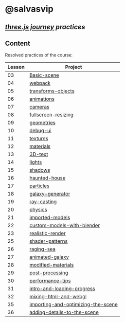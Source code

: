# @salvasvip

## _[three.js journey](https://threejs-journey.com/) practices_

## Content

Resolved practices of the course:

| Lesson | Project                                                                                                                                                |
|--------|--------------------------------------------------------------------------------------------------------------------------------------------------------|
| 03     | [Basic-scene](https://talktosalvador.github.io/threeJS-journey-practices/03-Basic-scene/index.html)                                                    |
| 04     | [webpack](https://talktosalvador.github.io/threeJS-journey-practices/04-webpack/dist/index.html)                                                       |
| 05     | [transforms-objects](https://talktosalvador.github.io/threeJS-journey-practices/05-transforms-objects/dist/index.html)                                 |
| 06     | [animations](https://talktosalvador.github.io/threeJS-journey-practices/06-animations/dist/index.html)                                                 |
| 07     | [cameras](https://talktosalvador.github.io/threeJS-journey-practices/07-cameras/dist/index.html)                                                       |
| 08     | [fullscreen-resizing](https://talktosalvador.github.io/threeJS-journey-practices/08-fullscreen-resizing/dist/index.html)                               |
| 09     | [geometries](https://talktosalvador.github.io/threeJS-journey-practices/09-geometries/dist/index.html)                                                 |
| 10     | [debug-ui](https://talktosalvador.github.io/threeJS-journey-practices/10-debug-ui/dist/index.html)                                                     |
| 11     | [textures](https://talktosalvador.github.io/threeJS-journey-practices/11-textures/dist/index.html)                                                     |
| 12     | [materials](https://talktosalvador.github.io/threeJS-journey-practices/12-materials/dist/index.html)                                                   |
| 13     | [3D-text](https://talktosalvador.github.io/threeJS-journey-practices/13-3D-text/dist/index.html)                                                       |
| 14     | [lights](https://talktosalvador.github.io/threeJS-journey-practices/14-lights/dist/index.html)                                                         |
| 15     | [shadows](https://talktosalvador.github.io/threeJS-journey-practices/15-shadows/dist/index.html)                                                       |
| 16     | [haunted-house](https://talktosalvador.github.io/threeJS-journey-practices/16-haunted-house/dist/index.html)                                           |
| 17     | [particles](https://talktosalvador.github.io/threeJS-journey-practices/17-particles/dist/index.html)                                                   |
| 18     | [galaxy-generator](https://talktosalvador.github.io/threeJS-journey-practices/18-galaxy-generator/dist/index.html)                                     |
| 19     | [ray-casting](https://talktosalvador.github.io/threeJS-journey-practices/19-raycaster/dist/index.html)                                                 |
| 20     | [physics](https://talktosalvador.github.io/threeJS-journey-practices/20-physics/dist/index.html)                                                       |
| 21     | [imported-models](https://talktosalvador.github.io/threeJS-journey-practices/21-imported-models/dist/index.html)                                       |
| 22     | [custom-models-with-blender](https://talktosalvador.github.io/threeJS-journey-practices/22-custom-models-with-blender/dist/index.html)                 |
| 23     | [realistic-render](https://talktosalvador.github.io/threeJS-journey-practices/23-realistic-render/dist/index.html)                                     |
| 25     | [shader-patterns](https://talktosalvador.github.io/threeJS-journey-practices/25-shader-patterns/dist/index.html)                                       |
| 26     | [raging-sea](https://talktosalvador.github.io/threeJS-journey-practices/26-raging-sea/dist/index.html)                                                 |
| 27     | [animated-galaxy](https://talktosalvador.github.io/threeJS-journey-practices/27-animated-galaxy/dist/index.html)                                       |
| 28     | [modified-materials](https://talktosalvador.github.io/threeJS-journey-practices/28-modified-materials/dist/index.html)                                 |
| 29     | [post-processing](https://talktosalvador.github.io/threeJS-journey-practices/29-post-processing/dist/index.html)                                       |
| 30     | [performance-tips](https://talktosalvador.github.io/threeJS-journey-practices/30-performance-tips/dist/index.html)                                     |
| 31     | [intro-and-loading-progress](https://talktosalvador.github.io/threeJS-journey-practices/31-intro-and-loading-progress/dist/index.html)                 |
| 32     | [mixing-html-and-webgl](https://talktosalvador.github.io/threeJS-journey-practices/32-mixing-html-and-webgl/dist/index.html)                           |
| 35     | [importing-and-optimizing-the-scene](https://talktosalvador.github.io/threeJS-journey-practices/35-importing-and-optimizing-the-scene/dist/index.html) |
| 36     | [adding-details-to-the-scene](https://talktosalvador.github.io/threeJS-journey-practices/36-adding-details-to-the-scene/dist/index.html)               |
